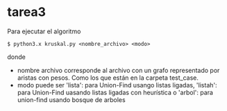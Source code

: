 # tarea3
Para ejecutar el algoritmo
```console
$ python3.x kruskal.py <nombre_archivo> <modo>
```
donde 
* nombre archivo corresponde al archivo con un grafo representado por aristas con pesos. Como los que están en la carpeta test_case.
* modo puede ser 'lista': para Union-Find usango listas ligadas, 'listah': para Union-Find uasando listas ligadas con heurística o 'arbol': para union-find usando bosque de arboles
